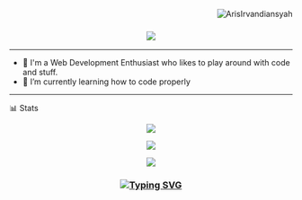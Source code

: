 <p align="right"> <img src="https://komarev.com/ghpvc/?username=arisirvandiansyah&label=Profile%20views&color=0e75b6&size=24&style=flat" alt="ArisIrvandiansyah" /> </p>

<h3 align="center">
  <img src="https://readme-typing-svg.herokuapp.com/?font=Righteous&size=35&center=true&vCenter=true&width=1600&height=70&duration=4000&lines=Hello+There!+I'm+Van+" />
</h3>

---

- 🔭 I'm a Web Development Enthusiast who likes to play around with code and stuff.
- 🌱 I’m currently learning how to code properly 
---

📊 Stats

<p align="center">
  
  <img src="http://github-profile-summary-cards.vercel.app/api/cards/profile-details?username=arisirvandiansyah&theme=tokyonight" />
  
</p>

<p align="center">
  
  <img src="http://github-profile-summary-cards.vercel.app/api/cards/stats?username=arisirvandiansyah&theme=tokyonight" />
  
</p>

<p align="center">
  
  <img src="https://github-readme-streak-stats.herokuapp.com?user=arisirvandiansyah&theme=tokyonight&hide_border=true&date_format=j%20M%5B%20Y%5D&card_width=480)](https://git.io/streak-stats" />
  
</p>

<h3 align="center">
  
  [![Typing SVG](https://readme-typing-svg.herokuapp.com?font=Fantasque+Sans+Mono&weight=700&size=24&pause=1000&color=0e75b6&center=true&width=446&lines=Thank+you+for+visiting!+%F0%9F%91%8D)](https://git.io/typing-svg)

</h3>

